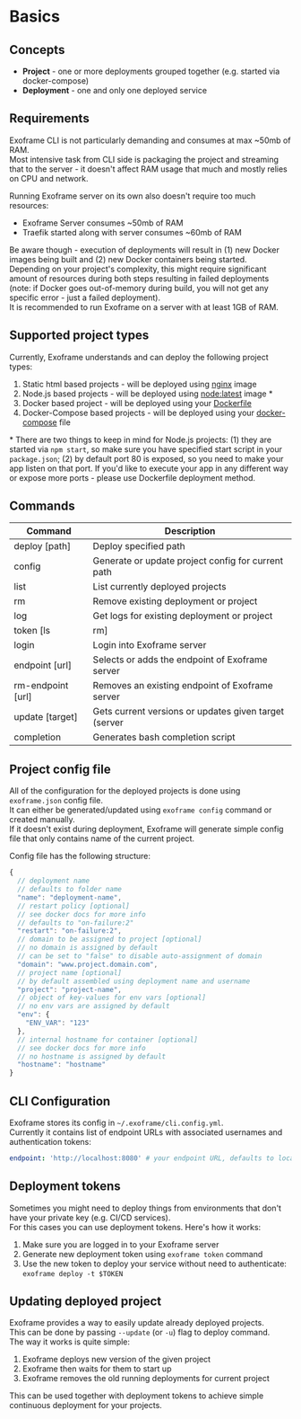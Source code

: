 # Basics

## Concepts

- **Project** - one or more deployments grouped together (e.g. started via docker-compose)
- **Deployment** - one and only one deployed service

## Requirements

Exoframe CLI is not particularly demanding and consumes at max ~50mb of RAM.  
Most intensive task from CLI side is packaging the project and streaming that to the server - it doesn't affect RAM usage that much and mostly relies on CPU and network.

Running Exoframe server on its own also doesn't require too much resources:
- Exoframe Server consumes ~50mb of RAM
- Traefik started along with server consumes ~60mb of RAM

Be aware though - execution of deployments will result in (1) new Docker images being built and (2) new Docker containers being started.  
Depending on your project's complexity, this might require significant amount of resources during both steps resulting in failed deployments (note: if Docker goes out-of-memory during build, you will not get any specific error - just a failed deployment).  
It is recommended to run Exoframe on a server with at least 1GB of RAM.

## Supported project types

Currently, Exoframe understands and can deploy the following project types:

1. Static html based projects - will be deployed using [nginx](http://hub.docker.com/_/nginx) image
2. Node.js based projects - will be deployed using [node:latest](https://hub.docker.com/_/node) image *
3. Docker based project - will be deployed using your [Dockerfile](https://docs.docker.com/engine/reference/builder/)
4. Docker-Compose based projects - will be deployed using your [docker-compose](https://docs.docker.com/compose/compose-file/) file

\* There are two things to keep in mind for Node.js projects: (1) they are started via `npm start`, so make sure you have specified start script in your `package.json`; (2) by default port 80 is exposed, so you need to make your app listen on that port. If you'd like to execute your app in any different way or expose more ports - please use Dockerfile deployment method.

## Commands

| Command                | Description |
| ---------------------- | ----------- |
| deploy [path]          | Deploy specified path |
| config                 | Generate or update project config for current path |
| list                   | List currently deployed projects |
| rm <id>                | Remove existing deployment or project |
| log <id>               | Get logs for existing deployment or project |
| token [ls|rm]          | Generate, list or remove deployment tokens |
| login                  | Login into Exoframe server |
| endpoint [url]         | Selects or adds the endpoint of Exoframe server |
| rm-endpoint [url]      | Removes an existing endpoint of Exoframe server |
| update [target]        | Gets current versions or updates given target (server | traefik | all) |
| completion             | Generates bash completion script  |

## Project config file

All of the configuration for the deployed projects is done using `exoframe.json` config file.  
It can either be generated/updated using `exoframe config` command or created manually.  
If it doesn't exist during deployment, Exoframe will generate simple config file that only contains name of the current project.

Config file has the following structure:
```js
{
  // deployment name
  // defaults to folder name
  "name": "deployment-name",
  // restart policy [optional]
  // see docker docs for more info
  // defaults to "on-failure:2"
  "restart": "on-failure:2",
  // domain to be assigned to project [optional]
  // no domain is assigned by default
  // can be set to "false" to disable auto-assignment of domain
  "domain": "www.project.domain.com",
  // project name [optional]
  // by default assembled using deployment name and username
  "project": "project-name",
  // object of key-values for env vars [optional]
  // no env vars are assigned by default
  "env": {
    "ENV_VAR": "123"
  },
  // internal hostname for container [optional]
  // see docker docs for more info
  // no hostname is assigned by default
  "hostname": "hostname"
}
```

## CLI Configuration

Exoframe stores its config in `~/.exoframe/cli.config.yml`.  
Currently it contains list of endpoint URLs with associated usernames and authentication tokens:

```yaml
endpoint: 'http://localhost:8080' # your endpoint URL, defaults to localhost
```

## Deployment tokens

Sometimes you might need to deploy things from environments that don't have your private key (e.g. CI/CD services).   
For this cases you can use deployment tokens. Here's how it works:

1. Make sure you are logged in to your Exoframe server
2. Generate new deployment token using `exoframe token` command
3. Use the new token to deploy your service without need to authenticate: `exoframe deploy -t $TOKEN`

## Updating deployed project

Exoframe provides a way to easily update already deployed projects.  
This can be done by passing `--update` (or `-u`) flag to deploy command.  
The way it works is quite simple:

1. Exoframe deploys new version of the given project
2. Exoframe then waits for them to start up 
3. Exoframe removes the old running deployments for current project

This can be used together with deployment tokens to achieve simple continuous deployment for your projects.
